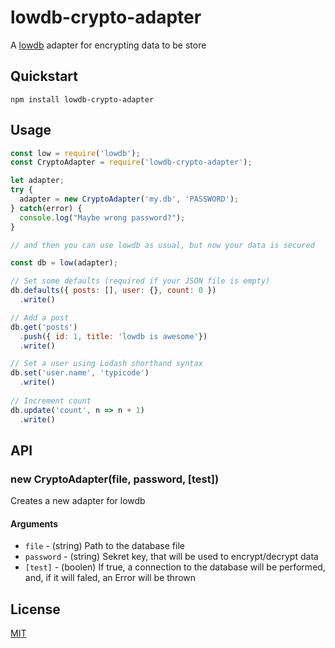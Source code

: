 
# lowdb-crypto-adapter #

A [lowdb](https://github.com/typicode/lowdb) adapter for encrypting data to be store

## Quickstart

```shell
npm install lowdb-crypto-adapter
```

## Usage

```javascript
const low = require('lowdb');
const CryptoAdapter = require('lowdb-crypto-adapter');

let adapter;
try {
  adapter = new CryptoAdapter('my.db', 'PASSWORD');
} catch(error) {
  console.log("Maybe wrong password?");
}

// and then you can use lowdb as usual, but now your data is secured

const db = low(adapter);

// Set some defaults (required if your JSON file is empty)
db.defaults({ posts: [], user: {}, count: 0 })
  .write()

// Add a post
db.get('posts')
  .push({ id: 1, title: 'lowdb is awesome'})
  .write()

// Set a user using Lodash shorthand syntax
db.set('user.name', 'typicode')
  .write()
  
// Increment count
db.update('count', n => n + 1)
  .write()

```

## API

### new CryptoAdapter(file, password, [test])

Creates a new adapter for lowdb

#### Arguments

* `file` - (string) Path to the database file
* `password` - (string) Sekret key, that will be used to encrypt/decrypt data
* `[test]` - (boolen) If true, a connection to the database will be performed, and, if it will faled, an Error will be thrown

## License

[MIT](./LICENSE)